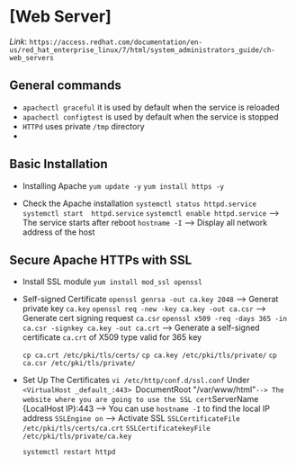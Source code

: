 # [Web Server]

*Link*: `https://access.redhat.com/documentation/en-us/red_hat_enterprise_linux/7/html/system_administrators_guide/ch-web_servers`

## General commands
- `apachectl graceful` it is used by default when the service is reloaded
- `apachectl configtest` is used by default when the service is stopped
- `HTTPd` uses private `/tmp` directory
-
## Basic Installation 

- Installing Apache
  `yum update -y`
  `yum install https -y`

- Check the Apache installation 
  `systemctl status httpd.service`
  `systemctl start  httpd.service`
  `systemctl enable httpd.service` --> The service starts after reboot
  `hostname -I` --> Display all network address of the host

## Secure Apache HTTPs with SSL

- Install SSL module
  `yum install mod_ssl openssl`

- Self-signed Certificate
  `openssl genrsa -out ca.key 2048` --> Generat private key `ca.key`
  `openssl req -new -key ca.key -out ca.csr` --> Generate cert signing request `ca.csr`
  `openssl x509 -req -days 365 -in ca.csr -signkey ca.key -out ca.crt` --> Generate a self-signed certificate `ca.crt` of X509 type valid for 365 key

  `cp ca.crt /etc/pki/tls/certs/`
  `cp ca.key /etc/pki/tls/private/`
  `cp ca.csr /etc/pki/tls/private/`

- Set Up The Certificates
  `vi /etc/http/conf.d/ssl.conf`
  	 Under `<VirtualHost _default_:443>
		`DocumentRoot "/var/www/html"` --> The website where you are going to use the SSL cert
		`ServerName {LocalHost IP}:443 --> You can use `hostname -I` to find the local IP address
		`SSLEngine on` --> Activate SSL
		`SSLCertificateFile /etc/pki/tls/certs/ca.crt`
		`SSLCertificatekeyFile /etc/pki/tls/private/ca.key`
  
  `systemctl restart httpd`
  
